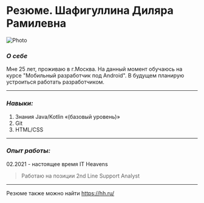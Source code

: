 # Резюме. Шафигуллина Диляра Рамилевна 

![Photo](img/multfilm_lyagushka_32117.jpg)

### ***О себе***

Мне 25 лет, проживаю в г.Москва.
На данный момент обучаюсь на курсе "Мобильный разработчик под Android".
В будущем планирую устроиться работать разработчиком.

***

### ***Навыки:***

1. Знания Java/Kotlin «(базовый уровень)»
2. Git
3. HTML/CSS

***


### ***Опыт работы:***

02.2021 - настоящее время 
IT Heavens

> Работаю на позиции 2nd Line Support Analyst

***

Резюме также можно найти <https://hh.ru/>


